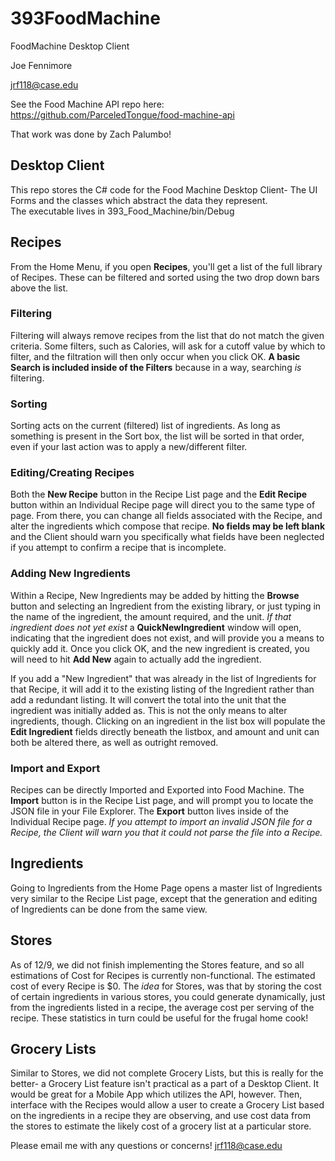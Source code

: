 # 393FoodMachine

FoodMachine Desktop Client

Joe Fennimore

jrf118@case.edu

See the Food Machine API repo here: https://github.com/ParceledTongue/food-machine-api

That work was done by Zach Palumbo!

## Desktop Client
This repo stores the C# code for the Food Machine Desktop Client- The UI Forms and the classes which abstract the data they represent.  
The executable lives in 393_Food_Machine/bin/Debug

## Recipes
From the Home Menu, if you open **Recipes**, you'll get a list of the full library of Recipes.  These can be filtered and sorted using the two drop down bars above the list.
### Filtering
Filtering will always remove recipes from the list that do not match the given criteria.  Some filters, such as Calories, will ask for a cutoff value by which to filter, and the filtration will then only occur when you click OK.  **A basic Search is included inside of the Filters** because in a way, searching *is* filtering.
### Sorting
Sorting acts on the current (filtered) list of ingredients.  As long as something is present in the Sort box, the list will be sorted in that order, even if your last action was to apply a new/different filter.
### Editing/Creating Recipes
Both the **New Recipe** button in the Recipe List page and the **Edit Recipe** button within an Individual Recipe page will direct you to the same type of page.  From there, you can change all fields associated with the Recipe, and alter the ingredients which compose that recipe.  **No fields may be left blank** and the Client should warn you specifically what fields have been neglected if you attempt to confirm a recipe that is incomplete.
### Adding New Ingredients
Within a Recipe, New Ingredients may be added by hitting the **Browse** button and selecting an Ingredient from the existing library, or just typing in the name of the ingredient, the amount required, and the unit.  *If that ingredient does not yet exist* a **QuickNewIngredient** window will open, indicating that the ingredient does not exist, and will provide you a means to quickly add it.  Once you click OK, and the new ingredient is created, you will need to hit **Add New** again to actually add the ingredient.

If you add a "New Ingredient" that was already in the list of Ingredients for that Recipe, it will add it to the existing listing of the Ingredient rather than add a redundant listing.  It will convert the total into the unit that the ingredient was initially added as.  This is not the only means to alter ingredients, though.  Clicking on an ingredient in the list box will populate the **Edit Ingredient** fields directly beneath the listbox, and amount and unit can both be altered there, as well as outright removed.

### Import and Export
Recipes can be directly Imported and Exported into Food Machine.  The **Import** button is in the Recipe List page, and will prompt you to locate the JSON file in your File Explorer.  The **Export** button lives inside of the Individual Recipe page.  *If you attempt to import an invalid JSON file for a Recipe, the Client will warn you that it could not parse the file into a Recipe.*

## Ingredients
Going to Ingredients from the Home Page opens a master list of Ingredients very similar to the Recipe List page, except that the generation and editing of Ingredients can be done from the same view.

## Stores
As of 12/9, we did not finish implementing the Stores feature, and so all estimations of Cost for Recipes is currently non-functional.  The estimated cost of every Recipe is $0. The *idea* for Stores, was that by storing the cost of certain ingredients in various stores, you could generate dynamically, just from the ingredients listed in a recipe, the average cost per serving of the recipe.  These statistics in turn could be useful for the frugal home cook!

## Grocery Lists
Similar to Stores, we did not complete Grocery Lists, but this is really for the better- a Grocery List feature isn't practical as a part of a Desktop Client.  It would be great for a Mobile App which utilizes the API, however.  Then, interface with the Recipes would allow a user to create a Grocery List based on the ingredients in a recipe they are observing, and use cost data from the stores to estimate the likely cost of a grocery list at a particular store.

Please email me with any questions or concerns!
jrf118@case.edu
